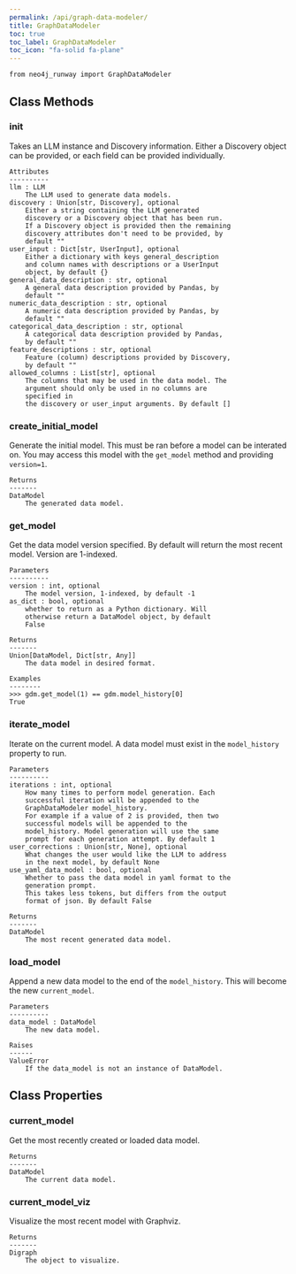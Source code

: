 ```yaml
---
permalink: /api/graph-data-modeler/
title: GraphDataModeler
toc: true
toc_label: GraphDataModeler
toc_icon: "fa-solid fa-plane"
---
```


    from neo4j_runway import GraphDataModeler




## Class Methods


### __init__
Takes an LLM instance and Discovery information.
    Either a Discovery object can be provided, or each field
        can be provided individually.

    Attributes
    ----------
    llm : LLM
        The LLM used to generate data models.
    discovery : Union[str, Discovery], optional
        Either a string containing the LLM generated
        discovery or a Discovery object that has been run.
        If a Discovery object is provided then the remaining
        discovery attributes don't need to be provided, by
        default ""
    user_input : Dict[str, UserInput], optional
        Either a dictionary with keys general_description
        and column names with descriptions or a UserInput
        object, by default {}
    general_data_description : str, optional
        A general data description provided by Pandas, by
        default ""
    numeric_data_description : str, optional
        A numeric data description provided by Pandas, by
        default ""
    categorical_data_description : str, optional
        A categorical data description provided by Pandas,
        by default ""
    feature_descriptions : str, optional
        Feature (column) descriptions provided by Discovery,
        by default ""
    allowed_columns : List[str], optional
        The columns that may be used in the data model. The
        argument should only be used in no columns are
        specified in
        the discovery or user_input arguments. By default []


### create_initial_model
Generate the initial model. This must be ran before a
        model can be interated on.
    You may access this model with the `get_model` method
        and providing `version=1`.

    Returns
    -------
    DataModel
        The generated data model.


### get_model
Get the data model version specified.
    By default will return the most recent model.
    Version are 1-indexed.

    Parameters
    ----------
    version : int, optional
        The model version, 1-indexed, by default -1
    as_dict : bool, optional
        whether to return as a Python dictionary. Will
        otherwise return a DataModel object, by default
        False

    Returns
    -------
    Union[DataModel, Dict[str, Any]]
        The data model in desired format.

    Examples
    --------
    >>> gdm.get_model(1) == gdm.model_history[0]
    True


### iterate_model
Iterate on the current model. A data model must exist in
        the `model_history` property to run.

    Parameters
    ----------
    iterations : int, optional
        How many times to perform model generation. Each
        successful iteration will be appended to the
        GraphDataModeler model_history.
        For example if a value of 2 is provided, then two
        successful models will be appended to the
        model_history. Model generation will use the same
        prompt for each generation attempt. By default 1
    user_corrections : Union[str, None], optional
        What changes the user would like the LLM to address
        in the next model, by default None
    use_yaml_data_model : bool, optional
        Whether to pass the data model in yaml format to the
        generation prompt.
        This takes less tokens, but differs from the output
        format of json. By default False

    Returns
    -------
    DataModel
        The most recent generated data model.


### load_model
Append a new data model to the end of the
        `model_history`.
    This will become the new `current_model`.

    Parameters
    ----------
    data_model : DataModel
        The new data model.

    Raises
    ------
    ValueError
        If the data_model is not an instance of DataModel.



## Class Properties


### current_model
Get the most recently created or loaded data model.

    Returns
    -------
    DataModel
        The current data model.


### current_model_viz
Visualize the most recent model with Graphviz.

    Returns
    -------
    Digraph
        The object to visualize.


